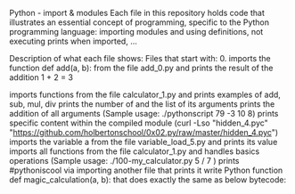 Python - import & modules
Each file in this repository holds code that illustrates an essential concept of programming, specific to the Python programming language: importing modules and using definitions, not executing prints when imported, ...

Description of what each file shows:
Files that start with: 0. imports the function def add(a, b): from the file add_0.py and prints the result of the addition 1 + 2 = 3

imports functions from the file calculator_1.py and prints examples of add, sub, mul, div
prints the number of and the list of its arguments
prints the addition of all arguments (Sample usage: ./pythonscript 79 -3 10 8)
prints specific content within the compiled module (curl -Lso "hidden_4.pyc" "https://github.com/holbertonschool/0x02.py/raw/master/hidden_4.pyc")
imports the variable a from the file variable_load_5.py and prints its value
imports all functions from the file calculator_1.py and handles basics operations (Sample usage: ./100-my_calculator.py 5 / 7 )
prints #pythoniscool via importing another file that prints it
write Python function def magic_calculation(a, b): that does exactly the same as below bytecode:
